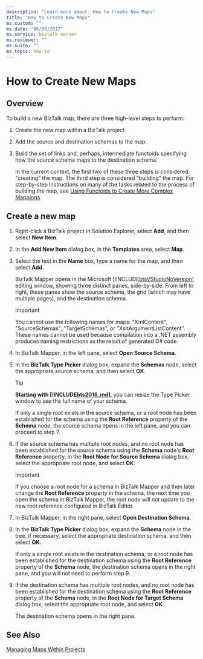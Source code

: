 ```yaml
---
description: "Learn more about: How to Create New Maps"
title: "How to Create New Maps"
ms.custom: ""
ms.date: "06/08/2017"
ms.service: biztalk-server
ms.reviewer: ""
ms.suite: ""
ms.topic: how-to
---
```

# How to Create New Maps

## Overview
To build a new BizTalk map, there are three high-level steps to perform:  
  
1. Create the new map within a BizTalk project.  
  
2. Add the source and destination schemas to the map.  
  
3. Build the set of links and, perhaps, intermediate functoids specifying how the source schema maps to the destination schema.  
  
   In the current context, the first two of these three steps is considered "creating" the map. The third step is considered "building" the map. For step-by-step instructions on many of the tasks related to the process of building the map, see [Using Functoids to Create More Complex Mappings](../core/using-functoids-to-create-more-complex-mappings.md).  
  
## Create a new map 
  
1. Right-click a BizTalk project in Solution Explorer, select **Add**, and then select **New Item**.  
  
2. In the **Add New Item** dialog box, in the **Templates** area, select **Map**.  
  
3. Select the text in the **Name** box, type a name for the map, and then select **Add**.  
  
    BizTalk Mapper opens in the Microsoft [!INCLUDE[btsVStudioNoVersion](../includes/btsvstudionoversion-md.md)] editing window, showing three distinct panes, side-by-side. From left to right, these panes show the source schema, the grid (which may have multiple pages), and the destination schema.  
  
   > [!IMPORTANT]
   >  You cannot use the following names for maps: "XmlContent", "SourceSchemas", "TargetSchemas", or "XsltArgumentListContent". These names cannot be used because compilation into a .NET assembly produces naming restrictions as the result of generated C# code.  
  
4. In BizTalk Mapper, in the left pane, select **Open Source Schema**.  
  
5. In the **BizTalk Type Picker** dialog box, expand the **Schemas** node, select the appropriate source schema, and then select **OK**.  

   > [!TIP]
   > **Starting with [!INCLUDE[bts2016_md](../includes/bts2016-md.md)]**, you can resize the Type Picker window to see the full name of your schema.
  
    If only a single root exists in the source schema, or a root node has been established for the schema using the **Root Reference** property of the **Schema** node, the source schema opens in the left pane, and you can proceed to step 7.  
  
6. If the source schema has multiple root nodes, and no root node has been established for the source schema using the **Schema** node's **Root Reference** property, in the **Root Node for Source Schema** dialog box, select the appropriate root node, and select **OK**.  
  
   > [!IMPORTANT]
   >  If you choose a root node for a schema in BizTalk Mapper and then later change the **Root Reference** property in the schema, the next time you open the schema in BizTalk Mapper, the root node will not update to the new root reference configured in BizTalk Editor.  
  
7. In BizTalk Mapper, in the right pane, select **Open Destination Schema**.  
  
8. In the **BizTalk Type Picker** dialog box, expand the **Schema** node in the tree, if necessary, select the appropriate destination schema, and then select **OK**.  
  
    If only a single root exists in the destination schema, or a root node has been established for the destination schema using the **Root Reference** property of the **Schema** node, the destination schema opens in the right pane, and you will not need to perform step 9.  
  
9. If the destination schema has multiple root nodes, and no root node has been established for the destination schema using the **Root Reference** property of the **Schema** node, in the **Root Node for Target Schema** dialog box, select the appropriate root node, and select **OK**.  
  
     The destination schema opens in the right pane.  
  
## See Also  
 [Managing Maps Within Projects](../core/managing-maps-within-projects.md)
